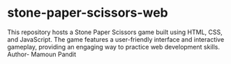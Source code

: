# stone-paper-scissors-web
This repository hosts a Stone Paper Scissors game built using HTML, CSS, and JavaScript. The game features a user-friendly interface and interactive gameplay, providing an engaging way to practice web development skills.
<br>
Author- Mamoun Pandit
